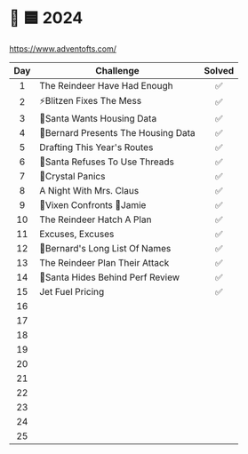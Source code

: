 # 🎄 🟦 2024

<https://www.adventofts.com/>

| Day | Challenge                           | Solved |
| :-: | ----------------------------------- | :----: |
|  1  | The Reindeer Have Had Enough        |   ✅   |
|  2  | ⚡Blitzen Fixes The Mess            |   ✅   |
|  3  | 🎅Santa Wants Housing Data          |   ✅   |
|  4  | 🎩Bernard Presents The Housing Data |   ✅   |
|  5  | Drafting This Year's Routes         |   ✅   |
|  6  | 🎅Santa Refuses To Use Threads      |   ✅   |
|  7  | 💋Crystal Panics                    |   ✅   |
|  8  | A Night With Mrs. Claus             |   ✅   |
|  9  | 🌟Vixen Confronts 🪩Jamie           |   ✅   |
| 10  | The Reindeer Hatch A Plan           |   ✅   |
| 11  | Excuses, Excuses                    |   ✅   |
| 12  | 🎩Bernard's Long List Of Names      |   ✅   |
| 13  | The Reindeer Plan Their Attack      |   ✅   |
| 14  | 🎅Santa Hides Behind Perf Review    |   ✅   |
| 15  | Jet Fuel Pricing                    |   ✅   |
| 16  |                                     |        |
| 17  |                                     |        |
| 18  |                                     |        |
| 19  |                                     |        |
| 20  |                                     |        |
| 21  |                                     |        |
| 22  |                                     |        |
| 23  |                                     |        |
| 24  |                                     |        |
| 25  |                                     |        |
